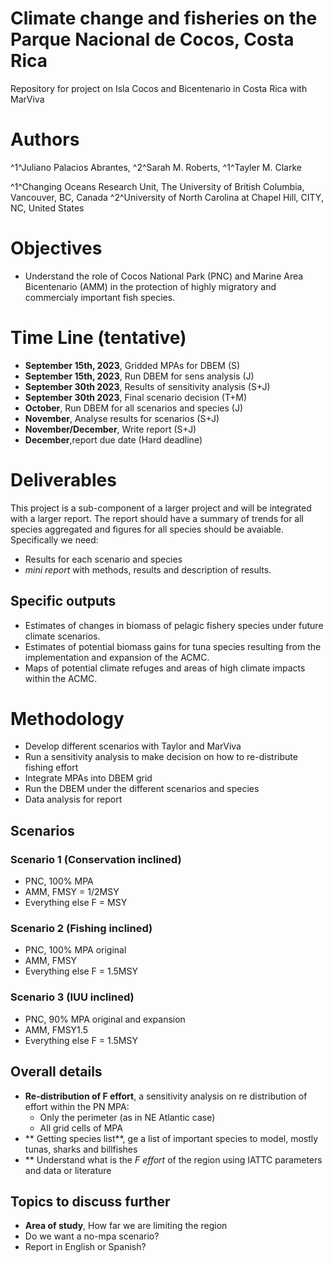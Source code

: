 # Climate change and fisheries on the Parque Nacional de Cocos, Costa Rica
Repository for project on Isla Cocos and Bicentenario in Costa Rica with MarViva

# Authors
^1^Juliano Palacios Abrantes, ^2^Sarah M. Roberts, ^1^Tayler M. Clarke

^1^Changing Oceans Research Unit, The University of British Columbia, Vancouver, BC, Canada
^2^University of North Carolina at Chapel Hill, CITY, NC, United States

# Objectives
- Understand the role of Cocos National Park (PNC) and Marine Area Bicentenario (AMM) in the protection of highly migratory and commercialy important fish species.

# Time Line (tentative)
- **September 15th, 2023**, Gridded MPAs for DBEM (S)
- **September 15th, 2023**, Run DBEM for sens analysis (J)
- **September 30th 2023**, Results of sensitivity analysis (S+J)
- **September 30th 2023**, Final scenario decision (T+M)
- **October**, Run DBEM for all scenarios and species (J)
- **November**, Analyse results for scenarios (S+J)
- **November/December**, Write report (S+J)
- **December**,report due date (Hard deadline)

# Deliverables
This project is a sub-component of a larger project and will be integrated with a larger report. The report should have a summary of trends for all species aggregated and figures for all species should be avaiable. Specifically we need:
- Results for each scenario and species
- *mini report* with methods, results and description of results.

## Specific outputs
- Estimates of changes in biomass of pelagic fishery species under future climate scenarios.
- Estimates of potential biomass gains for tuna species resulting from the implementation and expansion of the ACMC.
- Maps of potential climate refuges and areas of high climate impacts within the ACMC.

# Methodology

- Develop different scenarios with Taylor and MarViva
- Run a sensitivity analysis to make decision on how to re-distribute fishing effort
- Integrate MPAs into DBEM grid
- Run the DBEM under the different scenarios and species
- Data analysis for report

## Scenarios

### Scenario 1 (Conservation inclined)
- PNC, 100% MPA
- AMM, FMSY = 1/2MSY
- Everything else F = MSY

### Scenario 2 (Fishing inclined)
- PNC, 100% MPA original
- AMM, FMSY
- Everything else F = 1.5MSY

### Scenario 3 (IUU inclined)

- PNC, 90% MPA original and expansion
- AMM, FMSY1.5
- Everything else F = 1.5MSY

## Overall details

- **Re-distribution of F effort**, a sensitivity analysis on re distribution of effort within the PN MPA:
  - Only the perimeter (as in NE Atlantic case)
  - All grid cells of MPA
- ** Getting species list**, ge a list of important species to model, mostly tunas, sharks and billfishes
- ** Understand what is the *F effort* of the region using IATTC parameters and data or literature

## Topics to discuss further
- **Area of study**, How far we are limiting the region
- Do we want a no-mpa scenario?
- Report in English or Spanish?

